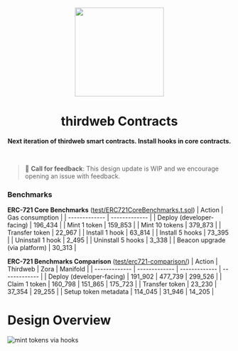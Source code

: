 <p align="center">
<br />
<a href="https://thirdweb.com"><img src="https://github.com/thirdweb-dev/typescript-sdk/blob/main/logo.svg?raw=true" width="200" alt=""/></a>
<br />
</p>
<h1 align="center">thirdweb Contracts</h1>
<p align="center"><strong>Next iteration of thirdweb smart contracts. Install hooks in core contracts.</strong></p>
<br />

> :mega: **Call for feedback**: This design update is WIP and we encourage opening an issue with feedback.

### Benchmarks

**ERC-721 Core Benchmarks** ([test/ERC721CoreBenchmarks.t.sol](https://github.com/thirdweb-dev/contracts-next/blob/main/test/ERC721CoreBenchmarks.t.sol))
| Action | Gas consumption |
| ------------- | ------------- |
| Deploy (developer-facing) | 196_434 |
| Mint 1 token | 159_853 |
| Mint 10 tokens | 379_873 |
| Transfer token | 22_967 |
| Install 1 hook | 63_814 |
| Install 5 hooks | 73_395 |
| Uninstall 1 hook | 2_495 |
| Uninstall 5 hooks | 3_338 |
| Beacon upgrade (via platform) | 30_313 |

**ERC-721 Benchmarks Comparison** ([test/erc721-comparison/](https://github.com/thirdweb-dev/contracts-next/tree/main/test/erc721-comparison))
| Action | Thirdweb | Zora | Manifold |
| ------------- | ------------- | ------------- | ------------- |
| Deploy (developer-facing) | 191_902 | 477_739 | 299_526 |
| Claim 1 token | 160_798 | 151_865 | 175_723 |
| Transfer token | 23_230 | 37_354 | 29_255 |
| Setup token metadata | 114_045 | 31_946 | 14_205 |

# Design Overview

![mint tokens via hooks](https://ipfs.io/ipfs/QmXfN8GFsJNEgkwa9F44kRWFFnahPbyPb8yV2L9LmFomnj/contracts-next-mint-tokens.png)
